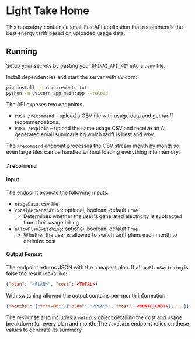# Light Take Home

This repository contains a small FastAPI application that recommends the best energy tariff based on uploaded usage data.

## Running

Setup your secrets by pasting your `OPENAI_API_KEY` into a `.env` file.

Install dependencies and start the server with uvicorn:

```bash
pip install -r requirements.txt
python -m uvicorn app.main:app --reload
```

The API exposes two endpoints:

- `POST /recommend` – upload a CSV file with usage data and get tariff recommendations.
- `POST /explain` – upload the same usage CSV and receive an AI generated email summarising which tariff is best and why.

The `/recommend` endpoint processes the CSV stream month by month so even large
files can be handled without loading everything into memory.

### `/recommend` 
#### Input
The endpoint expects the following inputs:
- `usageData`: csv file
- `considerGeneration`: optional, boolean, default `True`
  - Determines whether the user's generated electricity is subtracted from their usage billing
- `allowPlanSwitching`: optional, boolean, default `True`
  - Whether the user is allowed to switch tariff plans each month to optimize cost

#### Output Format
The endpoint returns JSON with the cheapest plan.
If `allowPlanSwitching` is false the result looks like:

```json
{"plan": "<PLAN>", "cost": <TOTAL>}
```

With switching allowed the output contains per-month information:

```json
{"months": {"YYYY-MM": {"plan": "<PLAN>", "cost": <MONTH_COST>}, ...}}
```

The response also includes a `metrics` object detailing the cost and usage
breakdown for every plan and month. The `/explain` endpoint relies on these
values to generate its summary.
